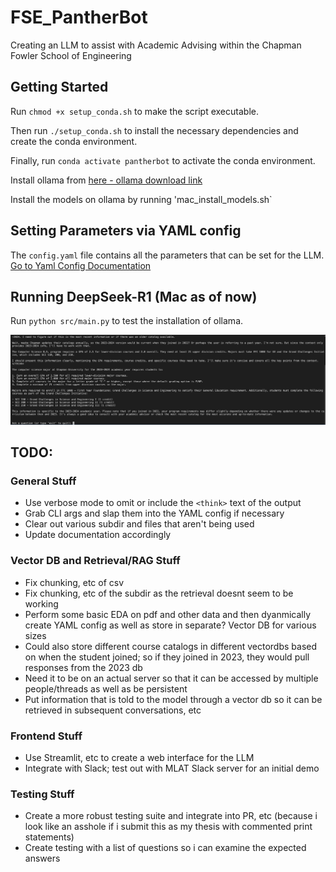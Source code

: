 # FSE_PantherBot
Creating an LLM to assist with Academic Advising within the Chapman Fowler School of Engineering

## Getting Started
Run `chmod +x setup_conda.sh` to make the script executable.

Then run `./setup_conda.sh` to install the necessary dependencies and create the conda environment.

Finally, run `conda activate pantherbot` to activate the conda environment.

Install ollama from [here - ollama download link](https://ollama.com/download)

Install the models on ollama by running 'mac_install_models.sh`

## Setting Parameters via YAML config

The `config.yaml` file contains all the parameters that can be set for the LLM.
[Go to Yaml Config Documentation](configs/README.md)

## Running DeepSeek-R1 (Mac as of now)

Run `python src/main.py` to test the installation of ollama.

![Example Use](/assets/deepseek-example.png)

## TODO:

### General Stuff
- Use verbose mode to omit or include the `<think>` text of the output
- Grab CLI args and slap them into the YAML config if necessary
- Clear out various subdir and files that aren't being used
- Update documentation accordingly

### Vector DB and Retrieval/RAG Stuff
- Fix chunking, etc of csv
- Fix chunking, etc of the subdir as the retrieval doesnt seem to be working
- Perform some basic EDA on pdf and other data and then dyanmically create YAML config as well as store in separate? Vector DB for various sizes
- Could also store different course catalogs in different vectordbs based on when the student joined; so if they joined in 2023, they would pull responses from the 2023 db
- Need it to be on an actual server so that it can be accessed by multiple people/threads as well as be persistent 
- Put information that is told to the model through a vector db so it can be retrieved in subsequent conversations, etc

### Frontend Stuff
- Use Streamlit, etc to create a web interface for the LLM
- Integrate with Slack; test out with MLAT Slack server for an initial demo

### Testing Stuff
- Create a more robust testing suite and integrate into PR, etc (because i look like an asshole if i submit this as my thesis with commented print statements)
- Create testing with a list of questions so i can examine the expected answers
